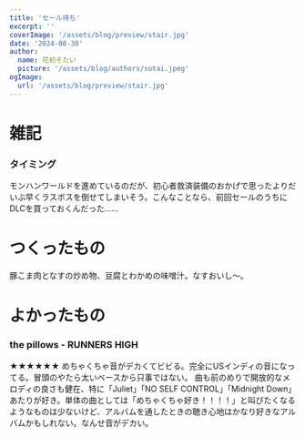 ```yaml
---
title: 'セール待ち'
excerpt: ''
coverImage: '/assets/blog/preview/stair.jpg'
date: '2024-08-30'
author:
  name: 花初そたい
  picture: '/assets/blog/authors/sotai.jpeg'
ogImage:
  url: '/assets/blog/preview/stair.jpg'
---
```

# 雑記
### タイミング
モンハンワールドを進めているのだが、初心者救済装備のおかげで思ったよりだいぶ早くラスボスを倒せてしまいそう。こんなことなら、前回セールのうちにDLCを買っておくんだった……


# つくったもの
豚こま肉となすの炒め物、豆腐とわかめの味噌汁。なすおいし～。

# よかったもの
### the pillows - RUNNERS HIGH
★★★★★★
めちゃくちゃ音がデカくてビビる。完全にUSインディの音になってる。冒頭のやたら太いベースから只事ではない。
曲も前のめりで開放的なメロディの良さも健在、特に「Juliet」「NO SELF CONTROL」「Midnight Down」あたりが好き。単体の曲としては「めちゃくちゃ好き！！！！」と叫びたくなるようなものは少ないけど、アルバムを通したときの聴き心地はかなり好きなアルバムかもしれない。なんせ音がデカい。